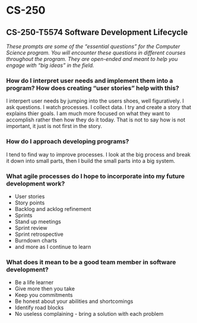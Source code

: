 # CS-250
## CS-250-T5574 Software Development Lifecycle

*These prompts are some of the “essential questions” for the Computer Science program. You will encounter these questions in different courses throughout the program. They are open-ended and meant to help you engage with “big ideas” in the field.*

### How do I interpret user needs and implement them into a program? How does creating “user stories” help with this?

I interpert user needs by jumping into the users shoes, well figuratively. I ask questions.  I watch processes.  I collect data. I try and create a story that explains thier goals. I am much more focused on what they want to accomplish rather then how they do it today. That is not to say how is not important, it just is not first in the story.

### How do I approach developing programs? 

I tend to find way to improve processes. I look at the big process and break it down into small parts, then I build the small parts into a big system.

### What agile processes do I hope to incorporate into my future development work?

* User stories
* Story points
* Backlog and acklog refinement
* Sprints
* Stand up meetings
* Sprint review
* Sprint retrospective
* Burndown charts
* and more as I continue to learn

### What does it mean to be a good team member in software development?

* Be a life learner
* Give more then you take
* Keep you commitments
* Be honest about your abilities and shortcomings
* Identify road blocks
* No useless complaining - bring a solution with each problem
